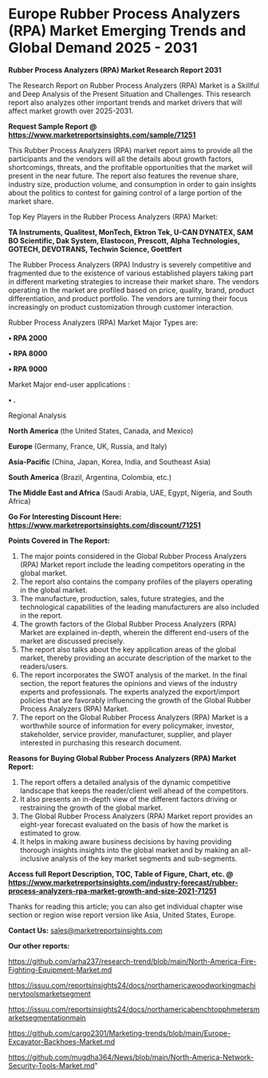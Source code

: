 # Europe Rubber Process Analyzers (RPA) Market Emerging Trends and Global Demand 2025 - 2031

<strong>Rubber Process Analyzers (RPA) Market Research Report 2031</strong>

The Research Report on Rubber Process Analyzers (RPA) Market is a Skillful and Deep Analysis of the Present Situation and Challenges. This research report also analyzes other important trends and market drivers that will affect market growth over 2025-2031.

<strong>Request Sample Report @ <a href=https://www.marketreportsinsights.com/sample/71251>https://www.marketreportsinsights.com/sample/71251</a></strong>

This Rubber Process Analyzers (RPA) market report aims to provide all the participants and the vendors will all the details about growth factors, shortcomings, threats, and the profitable opportunities that the market will present in the near future. The report also features the revenue share, industry size, production volume, and consumption in order to gain insights about the politics to contest for gaining control of a large portion of the market share.

Top Key Players in the Rubber Process Analyzers (RPA) Market:

<strong>TA Instruments, Qualitest, MonTech, Ektron Tek, U-CAN DYNATEX, SAM BO Scientific, Dak System, Elastocon, Prescott, Alpha Technologies, GOTECH, DEVOTRANS, Techwin Science, Goettfert</strong>

The Rubber Process Analyzers (RPA) Industry is severely competitive and fragmented due to the existence of various established players taking part in different marketing strategies to increase their market share. The vendors operating in the market are profiled based on price, quality, brand, product differentiation, and product portfolio. The vendors are turning their focus increasingly on product customization through customer interaction.

Rubber Process Analyzers (RPA) Market Major Types are:

<strong>• RPA 2000

• RPA 8000

• RPA 9000</strong>

Market Major end-user applications :

<strong>• .</strong>

Regional Analysis

</u><strong><b>North America</b></strong> (the United States, Canada, and Mexico)

<strong><b>Europe </b></strong>(Germany, France, UK, Russia, and Italy)

<strong><b>Asia-Pacific</b></strong> (China, Japan, Korea, India, and Southeast Asia)

<strong><b>South America</b></strong> (Brazil, Argentina, Colombia, etc.)

<strong><b>The Middle East and Africa</b></strong> (Saudi Arabia, UAE, Egypt, Nigeria, and South Africa)

<strong>Go For Interesting Discount Here: <a href=https://www.marketreportsinsights.com/discount/71251>https://www.marketreportsinsights.com/discount/71251</a></strong>

<strong>Points Covered in The Report:</strong>
<ol>
  <li>The major points considered in the Global Rubber Process Analyzers (RPA) Market report include the leading competitors operating in the global market.</li>
  <li>The report also contains the company profiles of the players operating in the global market.</li>
  <li>The manufacture, production, sales, future strategies, and the technological capabilities of the leading manufacturers are also included in the report.</li>
  <li>The growth factors of the Global Rubber Process Analyzers (RPA) Market are explained in-depth, wherein the different end-users of the market are discussed precisely.</li>
  <li>The report also talks about the key application areas of the global market, thereby providing an accurate description of the market to the readers/users.</li>
  <li>The report incorporates the SWOT analysis of the market. In the final section, the report features the opinions and views of the industry experts and professionals. The experts analyzed the export/import policies that are favorably influencing the growth of the Global Rubber Process Analyzers (RPA) Market.</li>
  <li>The report on the Global Rubber Process Analyzers (RPA) Market is a worthwhile source of information for every policymaker, investor, stakeholder, service provider, manufacturer, supplier, and player interested in purchasing this research document.</li>
</ol>
<strong>Reasons for Buying Global Rubber Process Analyzers (RPA) Market Report:</strong>

<ol>
  <li>The report offers a detailed analysis of the dynamic competitive landscape that keeps the reader/client well ahead of the competitors.</li>
  <li>It also presents an in-depth view of the different factors driving or restraining the growth of the global market.</li>
  <li>The Global Rubber Process Analyzers (RPA) Market report provides an eight-year forecast evaluated on the basis of how the market is estimated to grow.</li>
  <li>It helps in making aware business decisions by having providing thorough insights insights into the global market and by making an all-inclusive analysis of the key market segments and sub-segments.</li>
</ol>
<strong>Access full Report Description, TOC, Table of Figure, Chart, etc. @ <a href=https://www.marketreportsinsights.com/industry-forecast/rubber-process-analyzers-rpa-market-growth-and-size-2021-71251>https://www.marketreportsinsights.com/industry-forecast/rubber-process-analyzers-rpa-market-growth-and-size-2021-71251</a></strong>


Thanks for reading this article; you can also get individual chapter wise section or region wise report version like Asia, United States, Europe.

<strong>Contact Us:</strong>
sales@marketreportsinsights.com

<strong>Our other reports:</strong>

<a href=https://github.com/arha237/research-trend/blob/main/North-America-Fire-Fighting-Equipment-Market.md>https://github.com/arha237/research-trend/blob/main/North-America-Fire-Fighting-Equipment-Market.md</a>

<a href=https://issuu.com/reportsinsights24/docs/northamericawoodworkingmachinerytoolsmarketsegment>https://issuu.com/reportsinsights24/docs/northamericawoodworkingmachinerytoolsmarketsegment</a>

<a href=https://issuu.com/reportsinsights24/docs/northamericabenchtopphmetersmarketsegmentationmain>https://issuu.com/reportsinsights24/docs/northamericabenchtopphmetersmarketsegmentationmain</a>

<a href=https://github.com/cargo2301/Marketing-trends/blob/main/Europe-Excavator-Backhoes-Market.md>https://github.com/cargo2301/Marketing-trends/blob/main/Europe-Excavator-Backhoes-Market.md</a>

<a href=https://github.com/mugdha364/News/blob/main/North-America-Network-Security-Tools-Market.md>https://github.com/mugdha364/News/blob/main/North-America-Network-Security-Tools-Market.md</a>"
